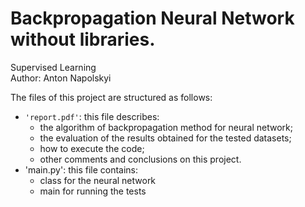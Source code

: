 # Backpropagation Neural Network without libraries.

Supervised Learning
</br>Author: Anton Napolskyi

The files of this project are structured as follows:
- <code>'report.pdf'</code>: this file describes:
	- the algorithm of backpropagation method for neural network;
	- the evaluation of the results obtained for the tested datasets;
	- how to execute the code;
	- other comments and conclusions on this project.
- 'main.py': this file contains:
	- class for the neural network
	- main for running the tests

